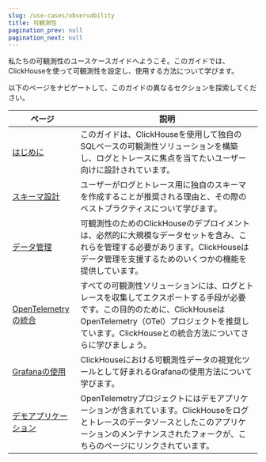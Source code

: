 ```yaml
---
slug: /use-cases/observability
title: 可観測性
pagination_prev: null
pagination_next: null
---
```


私たちの可観測性のユースケースガイドへようこそ。このガイドでは、ClickHouseを使って可観測性を設定し、使用する方法について学びます。

以下のページをナビゲートして、このガイドの異なるセクションを探索してください。

| ページ                                                       | 説明                                                                                                                                                                                                                  |
|-------------------------------------------------------------|----------------------------------------------------------------------------------------------------------------------------------------------------------------------------------------------------------------------|
| [はじめに](./introduction.md)                               | このガイドは、ClickHouseを使用して独自のSQLベースの可観測性ソリューションを構築し、ログとトレースに焦点を当てたいユーザー向けに設計されています。                                                                 |
| [スキーマ設計](./schema-design.md)                          | ユーザーがログとトレース用に独自のスキーマを作成することが推奨される理由と、その際のベストプラクティスについて学びます。                                                                                         |
| [データ管理](./managing-data.md)                           | 可観測性のためのClickHouseのデプロイメントは、必然的に大規模なデータセットを含み、これらを管理する必要があります。ClickHouseはデータ管理を支援するためのいくつかの機能を提供しています。                                   |
| [OpenTelemetryの統合](./integrating-opentelemetry.md)      | すべての可観測性ソリューションには、ログとトレースを収集してエクスポートする手段が必要です。この目的のために、ClickHouseはOpenTelemetry（OTel）プロジェクトを推奨しています。ClickHouseとの統合方法についてさらに学びましょう。 |
| [Grafanaの使用](./grafana.md)                               | ClickHouseにおける可観測性データの視覚化ツールとして好まれるGrafanaの使用方法について学びます。                                                                                      |
| [デモアプリケーション](./demo-application.md)              | OpenTelemetryプロジェクトにはデモアプリケーションが含まれています。ClickHouseをログとトレースのデータソースとしたこのアプリケーションのメンテナンスされたフォークが、こちらのページにリンクされています。                             |
